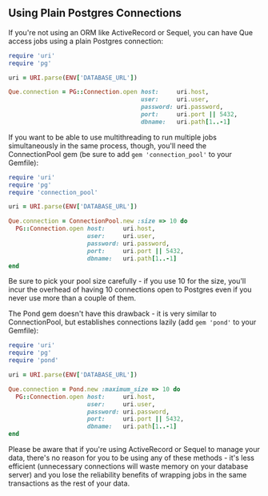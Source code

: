 ## Using Plain Postgres Connections

If you're not using an ORM like ActiveRecord or Sequel, you can have Que access jobs using a plain Postgres connection:

```ruby
require 'uri'
require 'pg'

uri = URI.parse(ENV['DATABASE_URL'])

Que.connection = PG::Connection.open host:     uri.host,
                                     user:     uri.user,
                                     password: uri.password,
                                     port:     uri.port || 5432,
                                     dbname:   uri.path[1..-1]
```

If you want to be able to use multithreading to run multiple jobs simultaneously in the same process, though, you'll need the ConnectionPool gem (be sure to add `gem 'connection_pool'` to your Gemfile):

```ruby
require 'uri'
require 'pg'
require 'connection_pool'

uri = URI.parse(ENV['DATABASE_URL'])

Que.connection = ConnectionPool.new :size => 10 do
  PG::Connection.open host:     uri.host,
                      user:     uri.user,
                      password: uri.password,
                      port:     uri.port || 5432,
                      dbname:   uri.path[1..-1]
end
```

Be sure to pick your pool size carefully - if you use 10 for the size, you'll incur the overhead of having 10 connections open to Postgres even if you never use more than a couple of them.

The Pond gem doesn't have this drawback - it is very similar to ConnectionPool, but establishes connections lazily (add `gem 'pond'` to your Gemfile):

```ruby
require 'uri'
require 'pg'
require 'pond'

uri = URI.parse(ENV['DATABASE_URL'])

Que.connection = Pond.new :maximum_size => 10 do
  PG::Connection.open host:     uri.host,
                      user:     uri.user,
                      password: uri.password,
                      port:     uri.port || 5432,
                      dbname:   uri.path[1..-1]
end
```

Please be aware that if you're using ActiveRecord or Sequel to manage your data, there's no reason for you to be using any of these methods - it's less efficient (unnecessary connections will waste memory on your database server) and you lose the reliability benefits of wrapping jobs in the same transactions as the rest of your data.
